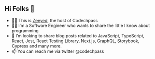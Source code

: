 ## Hi Folks 👋

* 🙋‍♂️ This is [Zeeyed](https://github.com/zeeyed), the host of Codechpass
* 🧑‍💻 I’m a Software Engineer who wants to share the little I know about programming
* 💞️ I’m looking to share blog posts related to JavaScript, TypeScript, React, Jest, React Testing Library, Next.js, GraphQL, Storybook, Cypress and many more.
* 📫 You can reach me via twitter @codechpass
